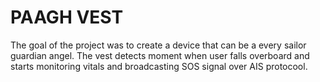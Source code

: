 # PAAGH VEST

The goal of the project was to create a device that can be a every sailor guardian angel. The vest detects moment when user falls overboard and starts monitoring vitals and broadcasting SOS signal over AIS protocool. 
